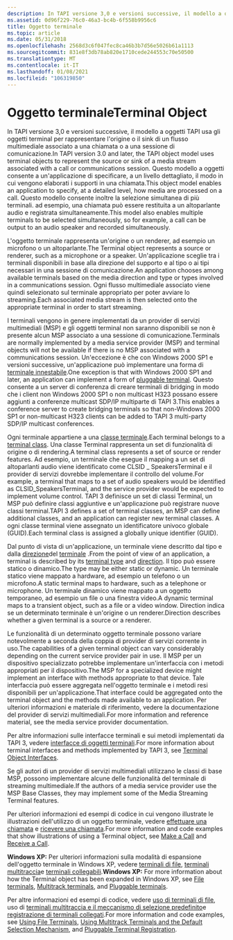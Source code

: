 ```yaml
---
description: In TAPI versione 3,0 e versioni successive, il modello a oggetti TAPI usa gli oggetti terminal per rappresentare l'origine o il sink di un flusso multimediale associato a una chiamata o a una sessione di comunicazione.
ms.assetid: 0d96f229-76c0-46a3-bc4b-6f558b9956c6
title: Oggetto terminale
ms.topic: article
ms.date: 05/31/2018
ms.openlocfilehash: 2568d3c6f047fec8ca46b3b7d56e5026b61a1113
ms.sourcegitcommit: 831e8f3db78ab820e1710cede244553c70e50500
ms.translationtype: MT
ms.contentlocale: it-IT
ms.lasthandoff: 01/08/2021
ms.locfileid: "106319850"
---
```

# <a name="terminal-object"></a><span data-ttu-id="40ebf-103">Oggetto terminale</span><span class="sxs-lookup"><span data-stu-id="40ebf-103">Terminal Object</span></span>

<span data-ttu-id="40ebf-104">In TAPI versione 3,0 e versioni successive, il modello a oggetti TAPI usa gli oggetti terminal per rappresentare l'origine o il sink di un flusso multimediale associato a una chiamata o a una sessione di comunicazione.</span><span class="sxs-lookup"><span data-stu-id="40ebf-104">In TAPI version 3.0 and later, the TAPI object model uses terminal objects to represent the source or sink of a media stream associated with a call or communications session.</span></span> <span data-ttu-id="40ebf-105">Questo modello a oggetti consente a un'applicazione di specificare, a un livello dettagliato, il modo in cui vengono elaborati i supporti in una chiamata.</span><span class="sxs-lookup"><span data-stu-id="40ebf-105">This object model enables an application to specify, at a detailed level, how media are processed on a call.</span></span> <span data-ttu-id="40ebf-106">Questo modello consente inoltre la selezione simultanea di più terminali. ad esempio, una chiamata può essere restituita a un altoparlante audio e registrata simultaneamente.</span><span class="sxs-lookup"><span data-stu-id="40ebf-106">This model also enables multiple terminals to be selected simultaneously, so for example, a call can be output to an audio speaker and recorded simultaneously.</span></span>

<span data-ttu-id="40ebf-107">L'oggetto terminale rappresenta un'origine o un renderer, ad esempio un microfono o un altoparlante.</span><span class="sxs-lookup"><span data-stu-id="40ebf-107">The Terminal object represents a source or renderer, such as a microphone or a speaker.</span></span> <span data-ttu-id="40ebf-108">Un'applicazione sceglie tra i terminali disponibili in base alla direzione del supporto e al tipo o ai tipi necessari in una sessione di comunicazione.</span><span class="sxs-lookup"><span data-stu-id="40ebf-108">An application chooses among available terminals based on the media direction and type or types involved in a communications session.</span></span> <span data-ttu-id="40ebf-109">Ogni flusso multimediale associato viene quindi selezionato sul terminale appropriato per poter avviare lo streaming.</span><span class="sxs-lookup"><span data-stu-id="40ebf-109">Each associated media stream is then selected onto the appropriate terminal in order to start streaming.</span></span>

<span data-ttu-id="40ebf-110">I terminali vengono in genere implementati da un provider di servizi multimediali (MSP) e gli oggetti terminal non saranno disponibili se non è presente alcun MSP associato a una sessione di comunicazione.</span><span class="sxs-lookup"><span data-stu-id="40ebf-110">Terminals are normally implemented by a media service provider (MSP) and terminal objects will not be available if there is no MSP associated with a communications session.</span></span> <span data-ttu-id="40ebf-111">Un'eccezione è che con Windows 2000 SP1 e versioni successive, un'applicazione può implementare una forma di [terminale innestabile](pluggable-terminals.md).</span><span class="sxs-lookup"><span data-stu-id="40ebf-111">One exception is that with Windows 2000 SP1 and later, an application can implement a form of [pluggable terminal](pluggable-terminals.md).</span></span> <span data-ttu-id="40ebf-112">Questo consente a un server di conferenza di creare terminali di bridging in modo che i client non Windows 2000 SP1 o non multicast H323 possano essere aggiunti a conferenze multicast SDP/IP multiparte di TAPI 3.</span><span class="sxs-lookup"><span data-stu-id="40ebf-112">This enables a conference server to create bridging terminals so that non-Windows 2000 SP1 or non-multicast H323 clients can be added to TAPI 3 multi-party SDP/IP multicast conferences.</span></span>

<span data-ttu-id="40ebf-113">Ogni terminale appartiene a una [classe terminale](terminal-class.md).</span><span class="sxs-lookup"><span data-stu-id="40ebf-113">Each terminal belongs to a [terminal class](terminal-class.md).</span></span> <span data-ttu-id="40ebf-114">Una classe Terminal rappresenta un set di funzionalità di origine o di rendering.</span><span class="sxs-lookup"><span data-stu-id="40ebf-114">A terminal class represents a set of source or render features.</span></span> <span data-ttu-id="40ebf-115">Ad esempio, un terminale che esegue il mapping a un set di altoparlanti audio viene identificato come CLSID \_ SpeakersTerminal e il provider di servizi dovrebbe implementare il controllo del volume.</span><span class="sxs-lookup"><span data-stu-id="40ebf-115">For example, a terminal that maps to a set of audio speakers would be identified as CLSID\_SpeakersTerminal, and the service provider would be expected to implement volume control.</span></span> <span data-ttu-id="40ebf-116">TAPI 3 definisce un set di classi Terminal, un MSP può definire classi aggiuntive e un'applicazione può registrare nuove classi terminal.</span><span class="sxs-lookup"><span data-stu-id="40ebf-116">TAPI 3 defines a set of terminal classes, an MSP can define additional classes, and an application can register new terminal classes.</span></span> <span data-ttu-id="40ebf-117">A ogni classe terminal viene assegnato un identificatore univoco globale (GUID).</span><span class="sxs-lookup"><span data-stu-id="40ebf-117">Each terminal class is assigned a globally unique identifier (GUID).</span></span>

<span data-ttu-id="40ebf-118">Dal punto di vista di un'applicazione, un terminale viene descritto dal tipo e dalla [direzione](/windows/desktop/api/Tapi3if/ne-tapi3if-terminal_direction)del [terminale](/windows/desktop/api/Tapi3if/ne-tapi3if-terminal_type) .</span><span class="sxs-lookup"><span data-stu-id="40ebf-118">From the point of view of an application, a terminal is described by its [terminal type](/windows/desktop/api/Tapi3if/ne-tapi3if-terminal_type) and [direction](/windows/desktop/api/Tapi3if/ne-tapi3if-terminal_direction).</span></span> <span data-ttu-id="40ebf-119">Il tipo può essere statico o dinamico.</span><span class="sxs-lookup"><span data-stu-id="40ebf-119">The type may be either static or dynamic.</span></span> <span data-ttu-id="40ebf-120">Un terminale statico viene mappato a hardware, ad esempio un telefono o un microfono.</span><span class="sxs-lookup"><span data-stu-id="40ebf-120">A static terminal maps to hardware, such as a telephone or microphone.</span></span> <span data-ttu-id="40ebf-121">Un terminale dinamico viene mappato a un oggetto temporaneo, ad esempio un file o una finestra video.</span><span class="sxs-lookup"><span data-stu-id="40ebf-121">A dynamic terminal maps to a transient object, such as a file or a video window.</span></span> <span data-ttu-id="40ebf-122">Direction indica se un determinato terminale è un'origine o un renderer.</span><span class="sxs-lookup"><span data-stu-id="40ebf-122">Direction describes whether a given terminal is a source or a renderer.</span></span>

<span data-ttu-id="40ebf-123">Le funzionalità di un determinato oggetto terminale possono variare notevolmente a seconda della coppia di provider di servizi corrente in uso.</span><span class="sxs-lookup"><span data-stu-id="40ebf-123">The capabilities of a given terminal object can vary considerably depending on the current service provider pair in use.</span></span> <span data-ttu-id="40ebf-124">Il MSP per un dispositivo specializzato potrebbe implementare un'interfaccia con i metodi appropriati per il dispositivo.</span><span class="sxs-lookup"><span data-stu-id="40ebf-124">The MSP for a specialized device might implement an interface with methods appropriate to that device.</span></span> <span data-ttu-id="40ebf-125">Tale interfaccia può essere aggregata nell'oggetto terminale e i metodi resi disponibili per un'applicazione.</span><span class="sxs-lookup"><span data-stu-id="40ebf-125">That interface could be aggregated onto the terminal object and the methods made available to an application.</span></span> <span data-ttu-id="40ebf-126">Per ulteriori informazioni e materiale di riferimento, vedere la documentazione del provider di servizi multimediali.</span><span class="sxs-lookup"><span data-stu-id="40ebf-126">For more information and reference material, see the media service provider documentation.</span></span>

<span data-ttu-id="40ebf-127">Per altre informazioni sulle interfacce terminali e sui metodi implementati da TAPI 3, vedere [interfacce di oggetti terminali](terminal-object-interfaces.md).</span><span class="sxs-lookup"><span data-stu-id="40ebf-127">For more information about terminal interfaces and methods implemented by TAPI 3, see [Terminal Object Interfaces](terminal-object-interfaces.md).</span></span>

<span data-ttu-id="40ebf-128">Se gli autori di un provider di servizi multimediali utilizzano le classi di base MSP, possono implementare alcune delle funzionalità del terminale di streaming multimediale.</span><span class="sxs-lookup"><span data-stu-id="40ebf-128">If the authors of a media service provider use the MSP Base Classes, they may implement some of the Media Streaming Terminal features.</span></span>

<span data-ttu-id="40ebf-129">Per ulteriori informazioni ed esempi di codice in cui vengono illustrate le illustrazioni dell'utilizzo di un oggetto terminale, vedere [effettuare una chiamata](make-a-call.md) e [ricevere una chiamata](receive-a-call.md).</span><span class="sxs-lookup"><span data-stu-id="40ebf-129">For more information and code examples that show illustrations of using a Terminal object, see [Make a Call](make-a-call.md) and [Receive a Call](receive-a-call.md).</span></span>

<span data-ttu-id="40ebf-130">**Windows XP:** Per ulteriori informazioni sulla modalità di espansione dell'oggetto terminale in Windows XP, vedere [terminali di file](file-terminals.md), [terminali multitraccia](multitrack-terminals.md)e [terminali collegabili](pluggable-terminals.md).</span><span class="sxs-lookup"><span data-stu-id="40ebf-130">**Windows XP:** For more information about how the Terminal object has been expanded in Windows XP, see [File terminals](file-terminals.md), [Multitrack terminals](multitrack-terminals.md), and [Pluggable terminals](pluggable-terminals.md).</span></span>

<span data-ttu-id="40ebf-131">Per altre informazioni ed esempi di codice, vedere [uso di terminali di file](using-file-terminals.md), uso di [terminali multitraccia e il meccanismo di selezione predefinito](using-multitrack-terminals-and-the-default-selection-mechanism.md)e [registrazione di terminali collegati](pluggable-terminal-registration.md).</span><span class="sxs-lookup"><span data-stu-id="40ebf-131">For more information and code examples, see [Using File Terminals](using-file-terminals.md), [Using Multitrack Terminals and the Default Selection Mechanism](using-multitrack-terminals-and-the-default-selection-mechanism.md), and [Pluggable Terminal Registration](pluggable-terminal-registration.md).</span></span>

 

 



